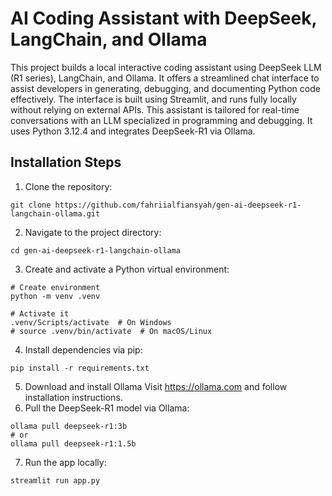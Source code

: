 # AI Coding Assistant with DeepSeek, LangChain, and Ollama
This project builds a local interactive coding assistant using DeepSeek LLM (R1 series), LangChain, and Ollama. It offers a streamlined chat interface to assist developers in generating, debugging, and documenting Python code effectively. The interface is built using Streamlit, and runs fully locally without relying on external APIs. This assistant is tailored for real-time conversations with an LLM specialized in programming and debugging. It uses Python 3.12.4 and integrates DeepSeek-R1 via Ollama.

## Installation Steps
1. Clone the repository:
```shell
git clone https://github.com/fahriialfiansyah/gen-ai-deepseek-r1-langchain-ollama.git
```
2. Navigate to the project directory:
```shell
cd gen-ai-deepseek-r1-langchain-ollama
```
3. Create and activate a Python virtual environment:
```shell
# Create environment
python -m venv .venv

# Activate it
.venv/Scripts/activate  # On Windows
# source .venv/bin/activate  # On macOS/Linux
```
4. Install dependencies via pip:
```shell
pip install -r requirements.txt
```
5. Download and install Ollama
Visit https://ollama.com and follow installation instructions.
6. Pull the DeepSeek-R1 model via Ollama:
```shell
ollama pull deepseek-r1:3b
# or
ollama pull deepseek-r1:1.5b
```
7. Run the app locally:
```shell
streamlit run app.py
```
